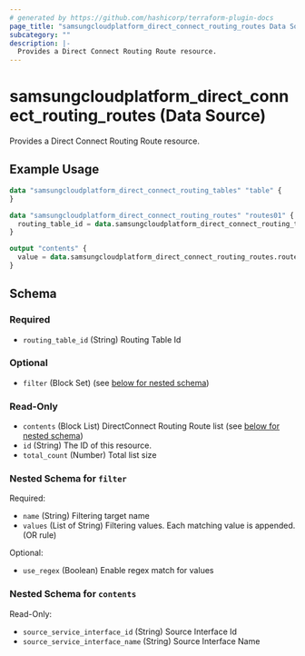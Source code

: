```yaml
---
# generated by https://github.com/hashicorp/terraform-plugin-docs
page_title: "samsungcloudplatform_direct_connect_routing_routes Data Source - scp"
subcategory: ""
description: |-
  Provides a Direct Connect Routing Route resource.
---
```


# samsungcloudplatform_direct_connect_routing_routes (Data Source)

Provides a Direct Connect Routing Route resource.

## Example Usage

```terraform
data "samsungcloudplatform_direct_connect_routing_tables" "table" {
}

data "samsungcloudplatform_direct_connect_routing_routes" "routes01" {
  routing_table_id = data.samsungcloudplatform_direct_connect_routing_tables.table.contents[0].routing_table_id
}

output "contents" {
  value = data.samsungcloudplatform_direct_connect_routing_routes.routes01.contents
}
```

<!-- schema generated by tfplugindocs -->
## Schema

### Required

- `routing_table_id` (String) Routing Table Id

### Optional

- `filter` (Block Set) (see [below for nested schema](#nestedblock--filter))

### Read-Only

- `contents` (Block List) DirectConnect Routing Route list (see [below for nested schema](#nestedblock--contents))
- `id` (String) The ID of this resource.
- `total_count` (Number) Total list size

<a id="nestedblock--filter"></a>
### Nested Schema for `filter`

Required:

- `name` (String) Filtering target name
- `values` (List of String) Filtering values. Each matching value is appended. (OR rule)

Optional:

- `use_regex` (Boolean) Enable regex match for values


<a id="nestedblock--contents"></a>
### Nested Schema for `contents`

Read-Only:

- `source_service_interface_id` (String) Source Interface Id
- `source_service_interface_name` (String) Source Interface Name



